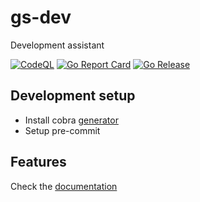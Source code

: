 # gs-dev

Development assistant

[![CodeQL](https://github.com/guionardo/gs-dev/actions/workflows/codeql-analysis.yml/badge.svg)](https://github.com/guionardo/gs-dev/actions/workflows/codeql-analysis.yml)
[![Go Report Card](https://goreportcard.com/badge/github.com/golang-standards/project-layout?style=flat-square)](https://goreportcard.com/report/github.com/guionardo/gs-dev)
[![Go Release](https://github.com/guionardo/gs-dev/actions/workflows/release.yml/badge.svg)](https://github.com/guionardo/gs-dev/actions/workflows/release.yml)

## Development setup

* Install cobra [generator](https://github.com/spf13/cobra/blob/master/cobra/README.md)
* Setup pre-commit

## Features

Check the [documentation](docs/gs-dev.md)

